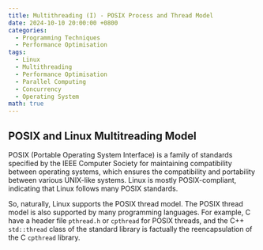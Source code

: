 ```yaml
---
title: Multithreading (I) - POSIX Process and Thread Model
date: 2024-10-10 20:00:00 +0800
categories:
  - Programming Techniques
  - Performance Optimisation
tags:
  - Linux
  - Multithreading
  - Performance Optimisation
  - Parallel Computing
  - Concurrency
  - Operating System
math: true
---
```


## POSIX and Linux Multitreading Model

POSIX (Portable Operating System Interface) is a family of standards specified by the IEEE Computer Society for maintaining compatibility between operating systems, which ensures the compatibility and portability between various UNIX-like systems.
Linux is mostly POSIX-compliant, indicating that Linux follows many POSIX standards.

So, naturally, Linux supports the POSIX thread model. The POSIX thread model is also supported by many programming languages.
For example, C have a header file `pthread.h` or `cpthread` for POSIX threads, and the C++ `std::thread` class of the standard library is factually the reencapsulation of the C `cpthread` library.
